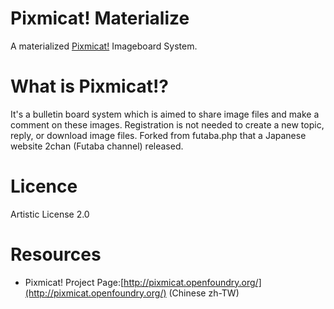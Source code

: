 # Pixmicat! Materialize
A materialized [Pixmicat!](https://github.com/pixmicat/pixmicat) Imageboard System.
# What is Pixmicat!?
It's a bulletin board system which is aimed to share image files and make a comment on these images. Registration is not needed to create a new topic, reply, or download image files. Forked from futaba.php that a Japanese website 2chan (Futaba channel) released.
# Licence
Artistic License 2.0
# Resources
- Pixmicat! Project Page:[http://pixmicat.openfoundry.org/](http://pixmicat.openfoundry.org/) (Chinese zh-TW)
